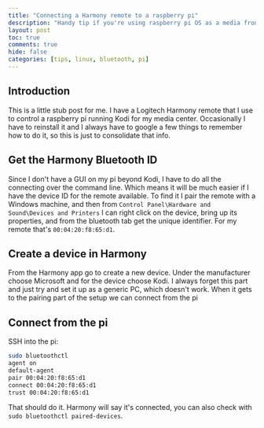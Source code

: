 ```yaml
---
title: "Connecting a Harmony remote to a raspberry pi"
description: "Handy tip if you're using raspberry pi OS as a media front end and have a harmony remote, or just want to remember how to pair bluetooth from the command line."
layout: post
toc: true
comments: true
hide: false
categories: [tips, linux, bluetooth, pi]
---
```


## Introduction

This is a little stub post for me. I have a Logitech Harmony remote that I use to control a raspberry pi running Kodi for my media center. Occasionally I have to reinstall it and I always have to google a few things to remember how to do it, so this is just to consolidate that info.

## Get the Harmony Bluetooth ID

Since I don't have a GUI on my pi beyond Kodi, I have to do all the connecting over the command line. Which means it will be much easier if I have the device ID for the remote available. To find it I pair the remote with a Windows machine, and then from ```Control Panel\Hardware and Sound\Devices and Printers``` I can right click on the device, bring up its properties, and from the bluetooth tab get the unique identifier. For my remote that's ```00:04:20:f8:65:d1```.

## Create a device in Harmony

From the Harmony app go to create a new device. Under the manufacturer choose Microsoft and for the device choose Kodi. I always forget this part and just try and set it up as a generic PC, which doesn't work. When it gets to the pairing part of the setup we can connect from the pi

## Connect from the pi

SSH into the pi:

```bash
sudo bluetoothctl
agent on
default-agent
pair 00:04:20:f8:65:d1
connect 00:04:20:f8:65:d1
trust 00:04:20:f8:65:d1
```

That should do it. Harmony will say it's connected, you can also check with ```sudo bluetoothctl paired-devices```.
